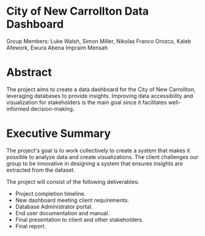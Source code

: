 # City of New Carrollton Data Dashboard
Group Members: Luke Walsh, Simon Miller, Nikolas Franco Orozco, Kaleb Afework, Ewura Abena Impraim Mensah   

# Abstract
The project aims to create a data dashboard for the City of New Carrollton, leveraging databases to provide insights. Improving data accessibility and visualization for stakeholders is the main goal since it facilitates well-informed decision-making.  

# Executive Summary 
The project's goal is to work collectively to create a system that makes it possible to analyze data and create visualizations. The client challenges our group to be innovative in designing a system that ensures insights are extracted from the dataset.  

The project will consist of the following deliverables: 
- Project completion timeline.  
- New dashboard meeting client requirements.  
- Database Administrator portal.  
- End user documentation and manual.  
- Final presentation to client and other stakeholders.  
- Final report.   


